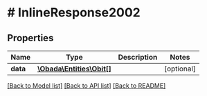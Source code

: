 # # InlineResponse2002

## Properties

Name | Type | Description | Notes
------------ | ------------- | ------------- | -------------
**data** | [**\Obada\Entities\Obit[]**](Obit.md) |  | [optional]

[[Back to Model list]](../../README.md#models) [[Back to API list]](../../README.md#endpoints) [[Back to README]](../../README.md)

